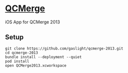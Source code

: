 # [QCMerge](http://qcmerge.com)

iOS App for QCMerge 2013

## Setup

````
git clone https://github.com/gaslight/qcmerge-2013.git
cd qcmerge-2013
bundle install --deployment --quiet
pod install
open QCMerge2013.xcworkspace
````
